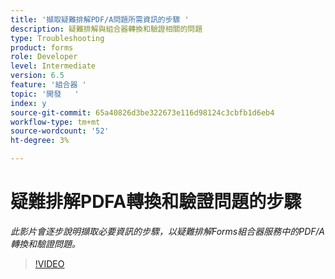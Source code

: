 ```yaml
---
title: '擷取疑難排解PDF/A問題所需資訊的步驟 '
description: 疑難排解與組合器轉換和驗證相關的問題
type: Troubleshooting
product: forms
role: Developer
level: Intermediate
version: 6.5
feature: '組合器 '
topic: '開發   '
index: y
source-git-commit: 65a40826d3be322673e116d98124c3cbfb1d6eb4
workflow-type: tm+mt
source-wordcount: '52'
ht-degree: 3%

---
```



# 疑難排解PDFA轉換和驗證問題的步驟

*此影片會逐步說明擷取必要資訊的步驟，以疑難排解Forms組合器服務中的PDF/A轉換和驗證問題。*

>[!VIDEO](https://video.tv.adobe.com/v/335518?quality=9&learn=on)
